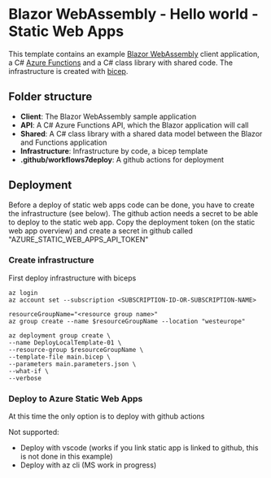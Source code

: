 # Blazor WebAssembly - Hello world - Static Web Apps

This template contains an example [Blazor WebAssembly](https://docs.microsoft.com/aspnet/core/blazor/?view=aspnetcore-3.1#blazor-webassembly) client application, a C# [Azure Functions](https://docs.microsoft.com/azure/azure-functions/functions-overview) and a C# class library with shared code. The infrastructure is created with [bicep](https://docs.microsoft.com/en-us/azure/azure-resource-manager/bicep/).


## Folder structure

* **Client**: The Blazor WebAssembly sample application
* **API**:  A C# Azure Functions API, which the Blazor application will call
* **Shared**: A C# class library with a shared data model between the Blazor and Functions application
* **Infrastructure**: Infrastructure by code, a bicep template
* **.github/workflows7deploy**: A github actions for deployment

## Deployment
Before a deploy of static web apps code can be done, you have to create the infrastructure (see below). The github action needs a secret to be able to deploy to the static web app. Copy the deployment token (on the static web app overview) and create a secret in github called "AZURE_STATIC_WEB_APPS_API_TOKEN"

### Create infrastructure

First deploy infrastructure with biceps

```
az login
az account set --subscription <SUBSCRIPTION-ID-OR-SUBSCRIPTION-NAME>

resourceGroupName="<resource group name>"
az group create --name $resourceGroupName --location "westeurope"

az deployment group create \
--name DeployLocalTemplate-01 \
--resource-group $resourceGroupName \
--template-file main.bicep \
--parameters main.parameters.json \
--what-if \
--verbose
```

### Deploy to Azure Static Web Apps

At this time the only option is to deploy with github actions

Not supported:
* Deploy with vscode (works if you link static app is linked to github, this is not done in this example)
* Deploy with az cli (MS work in progress)